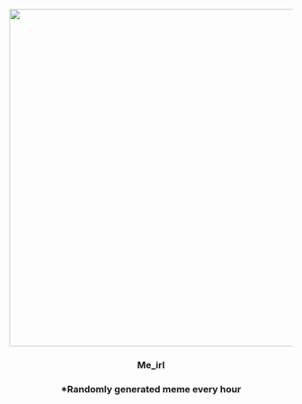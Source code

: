 <p align="center">
        <img src="https://i.redd.it/hbdeyzivpjd91.jpg" width="600" height="600">
        </p>
        <h3 align="center">Me_irl</h3>
        <h3 align="center">*Randomly generated meme every hour</h3>
    